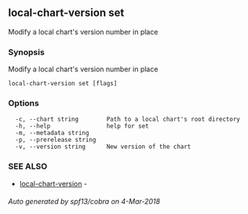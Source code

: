 ## local-chart-version set

Modify a local chart's version number in place

### Synopsis


Modify a local chart's version number in place

```
local-chart-version set [flags]
```

### Options

```
  -c, --chart string        Path to a local chart's root directory
  -h, --help                help for set
  -m, --metadata string     
  -p, --prerelease string   
  -v, --version string      New version of the chart
```

### SEE ALSO
* [local-chart-version](local-chart-version.md)	 - 

###### Auto generated by spf13/cobra on 4-Mar-2018
